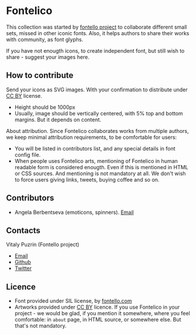 Fontelico
=========

This collection was started by [fontello project](http://fontello.com) to
collaborate different small sets, missed in other iconic fonts.
Also, it helps authors to share their works with community, as
font glyphs.

If you have not enougth icons, to create independent font, but still wish to
share - suggest your images here.


How to contribute
-----------------

Send your icons as SVG images. With your confirmation to distribute
under [CC BY](http://creativecommons.org/licenses/by/3.0/) license.

- Height should be 1000px
- Usually, image should be vertically centered, with 5% top and bottom
  margins. But it depends on content.

About attribution. Since Fontelico collaborates works from multiple authors,
we keep minimal attribution requirements, to be comfortable for users:

- You will be listed in contributors list, and any special details in font config file.
- When people uses Fontelico arts, mentioning of Fontelico in human readable
  form is considered enougth. Even if this is mentioned in HTML or CSS sources.
  And mentioning is not mandatory at all. We don't wish to force users giving links,
  tweets, buying coffee and so on.


Contributors
------------

- Angela Berbentseva (emoticons, spinners).
  [Email](mailto:berbentseva_angela@yahoo.com)


Contacts
--------

Vitaly Puzrin (Fontello project)

- [Email](mailto:vitaly@rcdesign.ru)
- [Github](https://github.com/puzrin)
- [Twitter](https://twitter.com/puzrin)


Licence
-------

* Font provided under SIL license, by [fontello.com](http://fontello.com)
* Artworks provided under [CC BY](http://creativecommons.org/licenses/by/3.0/)
  licence. If you use Fontelico in your project - we would be glad, if you
  mention it somewhere, where you feel comfortable: in `about` page,
  in HTML source, or somewhere else. But that's not mandatory.


